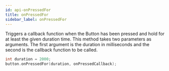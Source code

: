 ```yaml
---
id: api-onPressedFor
title: onPressedFor
sidebar_label: onPressedFor
---
```


Triggers a callback function when the Button has been pressed and hold for at least the given duration time. This method takes two parameters as arguments. The first argument is the duration in milliseconds and the second is the callback function to be called.

```c++
int duration = 2000;
button.onPressedFor(duration, onPressedCallback);
```
